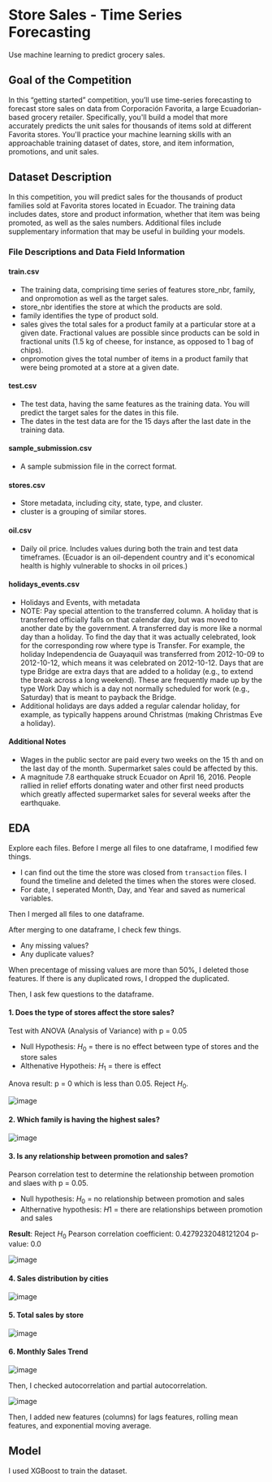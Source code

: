 # Store Sales - Time Series Forecasting

Use machine learning to predict grocery sales.

## Goal of the Competition

In this “getting started” competition, you’ll use time-series forecasting to forecast store sales on data from Corporación Favorita, a large Ecuadorian-based grocery retailer. 
Specifically, you'll build a model that more accurately predicts the unit sales for thousands of items sold at different Favorita stores. 
You'll practice your machine learning skills with an approachable training dataset of dates, store, and item information, promotions, and unit sales.

## Dataset Description

In this competition, you will predict sales for the thousands of product families sold at Favorita stores located in Ecuador. The training data includes dates, store and product information, whether that item was being promoted, as well as the sales numbers. Additional files include supplementary information that may be useful in building your models.

### File Descriptions and Data Field Information

#### train.csv

- The training data, comprising time series of features store_nbr, family, and onpromotion as well as the target sales.
- store_nbr identifies the store at which the products are sold.
- family identifies the type of product sold.
- sales gives the total sales for a product family at a particular store at a given date. Fractional values are possible since products can be sold in fractional units (1.5 kg of cheese, for instance, as opposed to 1 bag of chips).
- onpromotion gives the total number of items in a product family that were being promoted at a store at a given date.

#### test.csv

- The test data, having the same features as the training data. You will predict the target sales for the dates in this file.
- The dates in the test data are for the 15 days after the last date in the training data.

#### sample_submission.csv

- A sample submission file in the correct format.

#### stores.csv

- Store metadata, including city, state, type, and cluster.
- cluster is a grouping of similar stores.

#### oil.csv

- Daily oil price. Includes values during both the train and test data timeframes. (Ecuador is an oil-dependent country and it's economical health is highly vulnerable to shocks in oil prices.)

#### holidays_events.csv

- Holidays and Events, with metadata
- NOTE: Pay special attention to the transferred column. A holiday that is transferred officially falls on that calendar day, but was moved to another date by the government. A transferred day is more like a normal day than a holiday. To find the day that it was actually celebrated, look for the corresponding row where type is Transfer. For example, the holiday Independencia de Guayaquil was transferred from 2012-10-09 to 2012-10-12, which means it was celebrated on 2012-10-12. Days that are type Bridge are extra days that are added to a holiday (e.g., to extend the break across a long weekend). These are frequently made up by the type Work Day which is a day not normally scheduled for work (e.g., Saturday) that is meant to payback the Bridge.
- Additional holidays are days added a regular calendar holiday, for example, as typically happens around Christmas (making Christmas Eve a holiday).

#### Additional Notes

- Wages in the public sector are paid every two weeks on the 15 th and on the last day of the month. Supermarket sales could be affected by this.
- A magnitude 7.8 earthquake struck Ecuador on April 16, 2016. People rallied in relief efforts donating water and other first need products which greatly affected supermarket sales for several weeks after the earthquake.

## EDA 

Explore each files. Before I merge all files to one dataframe, I modified few things.

- I can find out the time the store was closed from `transaction` files. I found the timeline and deleted the times when the stores were closed.
- For date, I seperated Month, Day, and Year and saved as numerical variables.

Then I merged all files to one dataframe.

After merging to one dataframe, I check few things.

- Any missing values?
- Any duplicate values?

When precentage of missing values are more than 50%, I deleted those features. If there is any duplicated rows, I dropped the duplicated.

Then, I ask few questions to the dataframe. 

#### 1. Does the type of stores affect the store sales?

Test with ANOVA (Analysis of Variance) with p = 0.05 

- Null Hypothesis: $H_0$ = there is no effect between type of stores and the store sales  
- Althenative Hypotheis: $H_1$ = there is effect  

Anova result: p = 0 which is less than 0.05. Reject $H_0$. 

![image](https://github.com/kh4vv/Data-Science-Project/assets/47800500/df37e18a-c69d-404b-9586-ab6d0fdc0447)

#### 2. Which family is having the highest sales?

![image](https://github.com/kh4vv/Data-Science-Project/assets/47800500/874e37cb-c64b-4618-b80c-4c195e4d63ab)

#### 3. Is any relationship between promotion and sales?

Pearson correlation test to determine the relationship between promotion and slaes with p = 0.05. 

- Null hypothesis: $H_0$ = no relationship between promotion and sales
- Althernative hypothesis: $H1$  = there are relationships between promotion and sales

**Result**: Reject $H_0$
Pearson correlation coefficient: 0.4279232048121204 
p-value: 0.0 

![image](https://github.com/kh4vv/Data-Science-Project/assets/47800500/bf78065d-140a-48d9-b087-68b791d5cd86)

#### 4. Sales distribution by cities

![image](https://github.com/kh4vv/Data-Science-Project/assets/47800500/2d1a4151-9724-4696-8570-a1c54ec45905)

#### 5. Total sales by store

![image](https://github.com/kh4vv/Data-Science-Project/assets/47800500/26f9e6b9-8bc0-481c-83fb-4589494cfc25)

#### 6. Monthly Sales Trend

![image](https://github.com/kh4vv/Data-Science-Project/assets/47800500/f22470ef-2db9-4ec4-b298-edd000d7ba6d)

Then, I checked autocorrelation and partial autocorrelation.

![image](https://github.com/kh4vv/Data-Science-Project/assets/47800500/2a7c3633-e53d-4ef3-90b4-fe54aff080f1)

Then, I added new features (columns) for lags features, rolling mean features, and exponential moving average.

## Model

I used XGBoost to train the dataset. 


